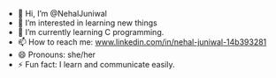 - 👋 Hi, I’m @NehalJuniwal
- 👀 I’m interested in learning new things
- 🌱 I’m currently learning C programming.
- 📫 How to reach me: www.linkedin.com/in/nehal-juniwal-14b393281
- 😄 Pronouns: she/her
- ⚡ Fun fact: I learn and communicate easily.

<!---
NehalJuniwal/NehalJuniwal is a ✨ special ✨ repository because its `README.md` (this file) appears on your GitHub profile.
You can click the Preview link to take a look at your changes.
--->
